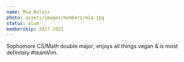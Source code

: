```yaml
---
name: Mia Boloix
photo: assets/images/members/mia.jpg
status: alum
membership: 2017-2021
---
```


Sophomore CS/Math double major;
enjoys all things vegan & is most definitely #teamVim.
